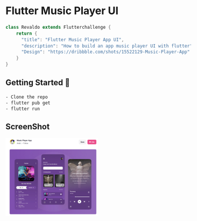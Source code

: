 # Flutter Music Player UI

```dart
class Revaldo extends Flutterchallenge {
    return {
      "title": "Flutter Music Player App UI",
      "description": "How to build an app music player UI with flutter",
      "Design": "https://dribbble.com/shots/15522129-Music-Player-App"
    }
}
```

## Getting Started 🚀

```shell
- Clone the repo
- flutter pub get
- flutter run
```

## ScreenShot
<img src="/doc/01.png" width="50%">
